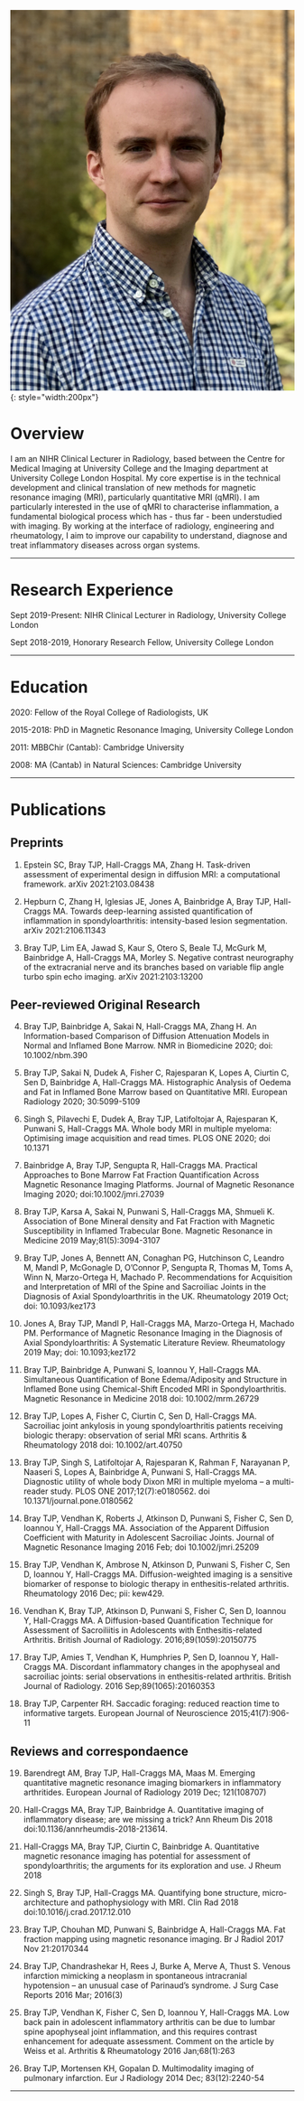 
![My photo](/Images/Photo2.jpg){: style="width:200px"}

<h1> Overview </h1>
I am an NIHR Clinical Lecturer in Radiology, based between the Centre for Medical Imaging at University College and the Imaging department at University College London Hospital. My core expertise is in the technical development and clinical translation of new methods for magnetic resonance imaging (MRI), particularly quantitative MRI (qMRI). I am particularly interested in the use of qMRI to characterise inflammation, a fundamental biological process which has - thus far - been understudied with imaging. By working at the interface of radiology, engineering and rheumatology, I aim to improve our capability to understand, diagnose and treat inflammatory diseases across organ systems. 

<hr>
<h1> Research Experience </h1>

Sept 2019-Present: NIHR Clinical Lecturer in Radiology, University College London

Sept 2018-2019, Honorary Research Fellow, University College London
<hr>

<h1> Education </h1>

2020: Fellow of the Royal College of Radiologists, UK

2015-2018: PhD in Magnetic Resonance Imaging, University College London

2011: MBBChir (Cantab): Cambridge University

2008: MA (Cantab) in Natural Sciences: Cambridge University
<hr>

<h1> Publications </h1>

<h2>Preprints</h2>

1.  Epstein SC, Bray TJP, Hall-Craggs MA, Zhang H. Task-driven assessment of experimental design in diffusion MRI: a computational framework. arXiv 2021:2103.08438

2.	Hepburn C, Zhang H, Iglesias JE, Jones A, Bainbridge A, Bray TJP, Hall-Craggs MA. Towards deep-learning assisted quantification of inflammation in spondyloarthritis: intensity-based lesion segmentation. arXiv 2021:2106.11343 

3.	Bray TJP, Lim EA, Jawad S, Kaur S, Otero S, Beale TJ, McGurk M, Bainbridge A, Hall-Craggs MA, Morley S. Negative contrast neurography of the extracranial nerve and its branches based on variable flip angle turbo spin echo imaging. arXiv 2021:2103:13200

<h2>Peer-reviewed Original Research </h2>

4.	Bray TJP, Bainbridge A, Sakai N, Hall-Craggs MA, Zhang H. An Information-based Comparison of Diffusion Attenuation Models in Normal and Inflamed Bone Marrow. NMR in Biomedicine 2020; doi: 10.1002/nbm.390

5.	Bray TJP, Sakai N, Dudek A, Fisher C, Rajesparan K, Lopes A, Ciurtin C, Sen D, Bainbridge A, Hall-Craggs MA. Histographic Analysis of Oedema and Fat in Inflamed Bone Marrow based on Quantitative MRI. European Radiology 2020; 30:5099-5109

6.	Singh S, Pilavechi E, Dudek A, Bray TJP, Latifoltojar A, Rajesparan K, Punwani S, Hall-Craggs MA. Whole body MRI in multiple myeloma: Optimising image acquisition and read times. PLOS ONE 2020; doi 10.1371

7.	Bainbridge A, Bray TJP, Sengupta R, Hall-Craggs MA. Practical Approaches to Bone Marrow Fat Fraction Quantification Across Magnetic Resonance Imaging Platforms. Journal of Magnetic Resonance Imaging 2020; doi:10.1002/jmri.27039	

8.	Bray TJP, Karsa A, Sakai N, Punwani S, Hall-Craggs MA, Shmueli K. Association of Bone Mineral density and Fat Fraction with Magnetic Susceptibility in Inflamed Trabecular Bone. Magnetic Resonance in Medicine 2019 May;81(5):3094-3107

9.	Bray TJP, Jones A, Bennett AN, Conaghan PG, Hutchinson C, Leandro M, Mandl P, McGonagle D, O’Connor P, Sengupta R, Thomas M, Toms A, Winn N, Marzo-Ortega H, Machado P. Recommendations for Acquisition and Interpretation of MRI of the Spine and Sacroiliac Joints in the Diagnosis of Axial Spondyloarthritis in the UK. Rheumatology 2019 Oct; doi: 10.1093/kez173

10.	Jones A, Bray TJP, Mandl P, Hall-Craggs MA, Marzo-Ortega H, Machado PM. Performance of Magnetic Resonance Imaging in the Diagnosis of Axial Spondyloarthritis: A Systematic Literature Review. Rheumatology 2019 May; doi: 10.1093;kez172

11.	Bray TJP, Bainbridge A, Punwani S, Ioannou Y, Hall-Craggs MA. Simultaneous Quantification of Bone Edema/Adiposity and Structure in Inflamed Bone using Chemical-Shift Encoded MRI in Spondyloarthritis. Magnetic Resonance in Medicine 2018 doi: 10.1002/mrm.26729

12.	Bray TJP, Lopes A, Fisher C, Ciurtin C, Sen D, Hall-Craggs MA. Sacroiliac joint ankylosis in young spondyloarthritis patients receiving biologic therapy: observation of serial MRI scans. Arthritis & Rheumatology 2018 doi: 10.1002/art.40750 

13.	Bray TJP, Singh S, Latifoltojar A, Rajesparan K, Rahman F, Narayanan P, Naaseri S, Lopes A, Bainbridge A, Punwani S, Hall-Craggs MA. Diagnostic utility of whole body Dixon MRI in multiple myeloma – a multi-reader study. PLOS ONE 2017;12(7):e0180562. doi 10.1371/journal.pone.0180562 

14.	Bray TJP, Vendhan K, Roberts J, Atkinson D, Punwani S, Fisher C, Sen D, Ioannou Y, Hall-Craggs MA. Association of the Apparent Diffusion Coefficient with Maturity in Adolescent Sacroiliac Joints. Journal of Magnetic Resonance Imaging 2016 Feb; doi 10.1002/jmri.25209

15.	Bray TJP, Vendhan K, Ambrose N, Atkinson D, Punwani S, Fisher C, Sen D, Ioannou Y, Hall-Craggs MA. Diffusion-weighted imaging is a sensitive biomarker of response to biologic therapy in enthesitis-related arthritis. Rheumatology 2016 Dec; pii: kew429.

16.	Vendhan K, Bray TJP, Atkinson D, Punwani S, Fisher C, Sen D, Ioannou Y, Hall-Craggs MA. A Diffusion-based Quantification Technique for Assessment of Sacroiliitis in Adolescents with Enthesitis-related Arthritis. British Journal of Radiology. 2016;89(1059):20150775

17.	Bray TJP, Amies T, Vendhan K, Humphries P, Sen D, Ioannou Y, Hall-Craggs MA. Discordant inflammatory changes in the apophyseal and sacroiliac joints: serial observations in enthesitis-related arthritis. British Journal of Radiology. 2016 Sep;89(1065):20160353

18.	Bray TJP, Carpenter RH. Saccadic foraging: reduced reaction time to informative targets. European Journal of Neuroscience 2015;41(7):906-11

<h2>Reviews and correspondaence </h2>

19.	Barendregt AM, Bray TJP, Hall-Craggs MA, Maas M. Emerging quantitative magnetic resonance imaging biomarkers in inflammatory arthritides. European Journal of Radiology 2019 Dec; 121(108707)

20.	Hall-Craggs MA, Bray TJP, Bainbridge A. Quantitative imaging of inflammatory disease; are we missing a trick? Ann Rheum Dis 2018 doi:10.1136/annrheumdis-2018-213614.

21.	Hall-Craggs MA, Bray TJP, Ciurtin C, Bainbridge A. Quantitative magnetic resonance imaging has potential for assessment of spondyloarthritis; the arguments for its exploration and use. J Rheum 2018

22.	Singh S, Bray TJP, Hall-Craggs MA. Quantifying bone structure, micro-architecture and pathophysiology with MRI. Clin Rad 2018 doi:10.1016/j.crad.2017.12.010

23.	Bray TJP, Chouhan MD, Punwani S, Bainbridge A, Hall-Craggs MA. Fat fraction mapping using magnetic resonance imaging. Br J Radiol 2017 Nov 21:20170344

24.	Bray TJP, Chandrashekar H, Rees J, Burke A, Merve A, Thust S. Venous infarction mimicking a neoplasm in spontaneous intracranial hypotension – an unusual case of Parinaud’s syndrome. J Surg Case Reports 2016 Mar; 2016(3)

25.	Bray TJP, Vendhan K, Fisher C, Sen D, Ioannou Y, Hall-Craggs MA. Low back pain in adolescent inflammatory arthritis can be due to lumbar spine apophyseal joint inflammation, and this requires contrast enhancement for adequate assessment. Comment on the article by Weiss et al. Arthritis & Rheumatology 2016 Jan;68(1):263

26.	Bray TJP, Mortensen KH, Gopalan D. Multimodality imaging of pulmonary infarction. Eur J Radiology 2014 Dec; 83(12):2240-54
<hr>
